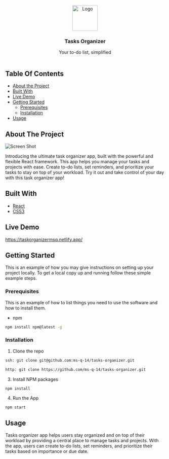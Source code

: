 <br/>
<p align="center">
  <a href="https://github.com/ms-q-14/tasks-organizer">
    <img src="https://cdn3d.iconscout.com/3d/premium/thumb/task-list-6378423-5283772.png" alt="Logo" width="80" height="80">
  </a>

  <h3 align="center">Tasks Organizer</h3>

  <p align="center">
    Your to-do list, simplified
    <br/>
    <br/>
  </p>
</p>



## Table Of Contents

* [About the Project](#about-the-project)
* [Built With](#built-with)
* [Live Demo](#live-demo)
* [Getting Started](#getting-started)
  * [Prerequisites](#prerequisites)
  * [Installation](#installation)
* [Usage](#usage)


## About The Project

![Screen Shot](https://i.imgur.com/XAJcDYe.png)

Introducing the ultimate task organizer app, built with the powerful and flexible React framework. This app helps you manage your tasks and projects with ease. Create to-do lists, set reminders, and prioritize your tasks to stay on top of your workload. Try it out and take control of your day with this task organizer app!

## Built With



* [React](https://github.com/ms-q-14/tasks-organizer)
* [CSS3](https://github.com/ms-q-14/tasks-organizer)

## Live Demo 

https://taskorganizermsq.netlify.app/

## Getting Started

This is an example of how you may give instructions on setting up your project locally.
To get a local copy up and running follow these simple example steps.

### Prerequisites

This is an example of how to list things you need to use the software and how to install them.

* npm

```sh
npm install npm@latest -g
```

### Installation

1.  Clone the repo

```sh
ssh: git clone git@github.com:ms-q-14/tasks-organizer.git

http: git clone https://github.com/ms-q-14/tasks-organizer.git
```

3. Install NPM packages

```sh
npm install
```

4. Run the App
```JS
npm start
```

## Usage

Tasks organizer app helps users stay organized and on top of their workload by providing a central place to manage tasks and projects. With the app, users can create to-do lists, set reminders, and prioritize their tasks based on importance or due date.
